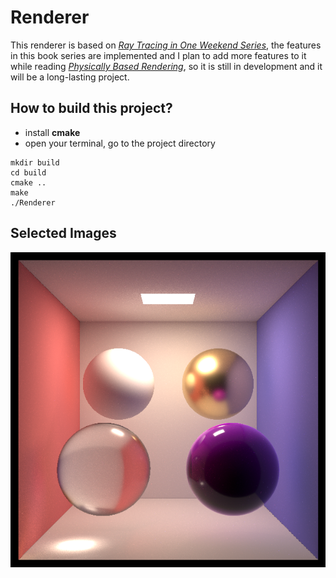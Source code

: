 # Renderer

This renderer is based on [_Ray Tracing in One Weekend Series_](https://raytracing.github.io/), the features in this book series are implemented and I plan to add more features to it while reading [_Physically Based Rendering_](https://www.pbr-book.org/3ed-2018/contents), so it is still in development and it will be a long-lasting project.

## How to build this project?

* install **cmake**
* open your terminal, go to the project directory

```
mkdir build
cd build
cmake ..
make
./Renderer
```

## Selected Images

![materials](./images/materials.png)


